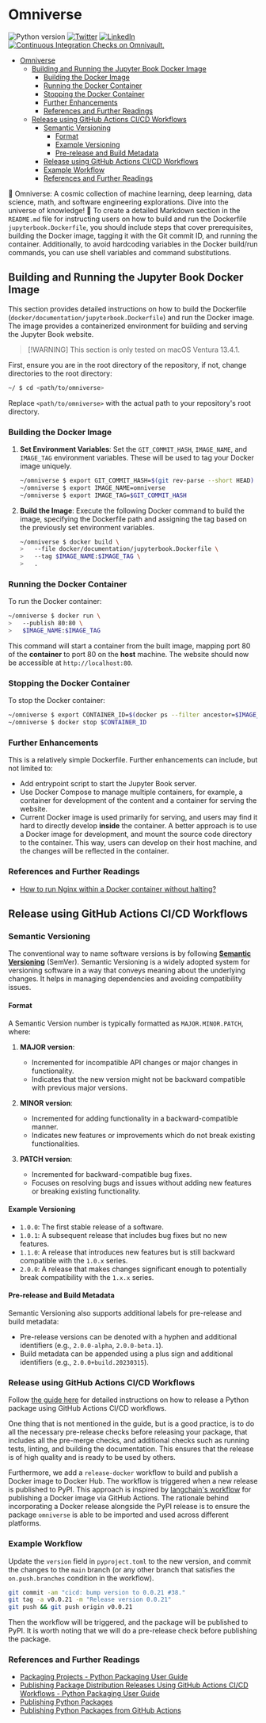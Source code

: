 # Omniverse

![Python version](https://img.shields.io/badge/Python-3.9-3776AB)
[![Twitter](https://img.shields.io/twitter/url/https/twitter.com/gaohongnan.svg?style=social&label=Follow%20%40gaohongnan)](https://twitter.com/gaohongnan)
[![LinkedIn](https://img.shields.io/badge/@gaohongnan-blue?style=social&logo=linkedin)](https://linkedin.com/in/gao-hongnan)
[![Continuous Integration Checks on Omnivault.](https://github.com/gao-hongnan/omniverse/actions/workflows/ci_omnivault.yaml/badge.svg)](https://github.com/gao-hongnan/omniverse/actions/workflows/ci_omnivault.yaml)

-   [Omniverse](#omniverse)
    -   [Building and Running the Jupyter Book Docker Image](#building-and-running-the-jupyter-book-docker-image)
        -   [Building the Docker Image](#building-the-docker-image)
        -   [Running the Docker Container](#running-the-docker-container)
        -   [Stopping the Docker Container](#stopping-the-docker-container)
        -   [Further Enhancements](#further-enhancements)
        -   [References and Further Readings](#references-and-further-readings)
    -   [Release using GitHub Actions CI/CD Workflows](#release-using-github-actions-cicd-workflows)
        -   [Semantic Versioning](#semantic-versioning)
            -   [Format](#format)
            -   [Example Versioning](#example-versioning)
            -   [Pre-release and Build Metadata](#pre-release-and-build-metadata)
        -   [Release using GitHub Actions CI/CD Workflows](#release-using-github-actions-cicd-workflows-1)
        -   [Example Workflow](#example-workflow)
        -   [References and Further Readings](#references-and-further-readings-1)

🌌 Omniverse: A cosmic collection of machine learning, deep learning, data
science, math, and software engineering explorations. Dive into the universe of
knowledge! 🚀 To create a detailed Markdown section in the `README.md` file for
instructing users on how to build and run the Dockerfile
`jupyterbook.Dockerfile`, you should include steps that cover prerequisites,
building the Docker image, tagging it with the Git commit ID, and running the
container. Additionally, to avoid hardcoding variables in the Docker build/run
commands, you can use shell variables and command substitutions.

## Building and Running the Jupyter Book Docker Image

This section provides detailed instructions on how to build the Dockerfile
(`docker/documentation/jupyterbook.Dockerfile`) and run the Docker image. The
image provides a containerized environment for building and serving the Jupyter
Book website.

> [!WARNING] This section is only tested on macOS Ventura 13.4.1.

First, ensure you are in the root directory of the repository, if not, change
directories to the root directory:

```bash
~/ $ cd <path/to/omniverse>
```

Replace `<path/to/omniverse>` with the actual path to your repository's root
directory.

### Building the Docker Image

1. **Set Environment Variables**: Set the `GIT_COMMIT_HASH`, `IMAGE_NAME`, and
   `IMAGE_TAG` environment variables. These will be used to tag your Docker
   image uniquely.

    ```bash
    ~/omniverse $ export GIT_COMMIT_HASH=$(git rev-parse --short HEAD)
    ~/omniverse $ export IMAGE_NAME=omniverse
    ~/omniverse $ export IMAGE_TAG=$GIT_COMMIT_HASH
    ```

2. **Build the Image**: Execute the following Docker command to build the image,
   specifying the Dockerfile path and assigning the tag based on the previously
   set environment variables.

    ```bash
    ~/omniverse $ docker build \
    >   --file docker/documentation/jupyterbook.Dockerfile \
    >   --tag $IMAGE_NAME:$IMAGE_TAG \
    >   .
    ```

### Running the Docker Container

To run the Docker container:

```bash
~/omniverse $ docker run \
>   --publish 80:80 \
>   $IMAGE_NAME:$IMAGE_TAG
```

This command will start a container from the built image, mapping port 80 of the
**container** to port 80 on the **host** machine. The website should now be
accessible at `http://localhost:80`.

### Stopping the Docker Container

To stop the Docker container:

```bash
~/omniverse $ export CONTAINER_ID=$(docker ps --filter ancestor=$IMAGE_NAME:$IMAGE_TAG --format "{{.ID}}")
~/omniverse $ docker stop $CONTAINER_ID
```

### Further Enhancements

This is a relatively simple Dockerfile. Further enhancements can include, but
not limited to:

-   Add entrypoint script to start the Jupyter Book server.
-   Use Docker Compose to manage multiple containers, for example, a container
    for development of the content and a container for serving the website.
-   Current Docker image is used primarily for serving, and users may find it
    hard to directly develop **inside** the container. A better approach is to
    use a Docker image for development, and mount the source code directory to
    the container. This way, users can develop on their host machine, and the
    changes will be reflected in the container.

### References and Further Readings

-   [How to run Nginx within a Docker container without halting?](https://stackoverflow.com/questions/18861300/how-to-run-nginx-within-a-docker-container-without-halting)

## Release using GitHub Actions CI/CD Workflows

### Semantic Versioning

The conventional way to name software versions is by following
[**Semantic Versioning**](https://semver.org/) (SemVer). Semantic Versioning is
a widely adopted system for versioning software in a way that conveys meaning
about the underlying changes. It helps in managing dependencies and avoiding
compatibility issues.

#### Format

A Semantic Version number is typically formatted as `MAJOR.MINOR.PATCH`, where:

1. **MAJOR version**:

    - Incremented for incompatible API changes or major changes in
      functionality.
    - Indicates that the new version might not be backward compatible with
      previous major versions.

2. **MINOR version**:

    - Incremented for adding functionality in a backward-compatible manner.
    - Indicates new features or improvements which do not break existing
      functionalities.

3. **PATCH version**:
    - Incremented for backward-compatible bug fixes.
    - Focuses on resolving bugs and issues without adding new features or
      breaking existing functionality.

#### Example Versioning

-   `1.0.0`: The first stable release of a software.
-   `1.0.1`: A subsequent release that includes bug fixes but no new features.
-   `1.1.0`: A release that introduces new features but is still backward
    compatible with the `1.0.x` series.
-   `2.0.0`: A release that makes changes significant enough to potentially
    break compatibility with the `1.x.x` series.

#### Pre-release and Build Metadata

Semantic Versioning also supports additional labels for pre-release and build
metadata:

-   Pre-release versions can be denoted with a hyphen and additional identifiers
    (e.g., `2.0.0-alpha`, `2.0.0-beta.1`).
-   Build metadata can be appended using a plus sign and additional identifiers
    (e.g., `2.0.0+build.20230315`).

### Release using GitHub Actions CI/CD Workflows

Follow
[the guide here](https://packaging.python.org/en/latest/guides/publishing-package-distribution-releases-using-github-actions-ci-cd-workflows/)
for detailed instructions on how to release a Python package using GitHub
Actions CI/CD workflows.

One thing that is not mentioned in the guide, but is a good practice, is to do
all the necessary pre-release checks before releasing your package, that
includes all the pre-merge checks, and additional checks such as running tests,
linting, and building the documentation. This ensures that the release is of
high quality and is ready to be used by others.

Furthermore, we add a `release-docker` workflow to build and publish a Docker
image to Docker Hub. The workflow is triggered when a new release is published
to PyPI. This approach is inspired by
[langchain's workflow](https://github.com/langchain-ai/langchain/blob/master/.github/workflows/langchain_release.yml)
for publishing a Docker image via GitHub Actions. The rationale behind
incorporating a Docker release alongside the PyPI release is to ensure the
package `omniverse` is able to be imported and used across different platforms.

### Example Workflow

Update the `version` field in `pyproject.toml` to the new version, and commit
the changes to the `main` branch (or any other branch that satisfies the
`on.push.branches` condition in the workflow).

```bash
git commit -am "cicd: bump version to 0.0.21 #38."
git tag -a v0.0.21 -m "Release version 0.0.21"
git push && git push origin v0.0.21
```

Then the workflow will be triggered, and the package will be published to PyPI.
It is worth noting that we will do a pre-release check before publishing the
package.

### References and Further Readings

-   [Packaging Projects - Python Packaging User Guide](https://packaging.python.org/tutorials/packaging-projects/)
-   [Publishing Package Distribution Releases Using GitHub Actions CI/CD Workflows - Python Packaging User Guide](https://packaging.python.org/en/latest/guides/publishing-package-distribution-releases-using-github-actions-ci-cd-workflows/)
-   [Publishing Python Packages](https://carpentries-incubator.github.io/python_packaging/instructor/05-publishing.html)
-   [Publishing Python Packages from GitHub Actions](https://www.seanh.cc/2022/05/21/publishing-python-packages-from-github-actions/)
